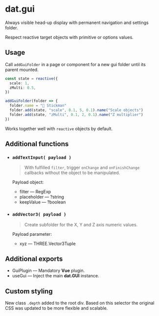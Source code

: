 # dat.gui

Always visible head-up display with permanent navigation and settings folder.

Respect reactive target objects with primitive or options values.

## Usage

Call `addGuiFolder` in a page or component for a new gui folder until its parent mounted.

```ts
const state = reactive({
  scale: 1,
  zMulti: 0.5,
})

addGuiFolder(folder => {
  folder.name = "🤸 Stickman"
  folder.add(state, "scale", 0.1, 5, 0.1).name("Scale objects")
  folder.add(state, "zMulti", 0.1, 2, 0.1).name("Z multiplier")
})
```

Works together well with `reactive` objects by default.

## Additional functions


- ### `addTextInput( payload )`

  > With fulfilled `filter`, trigger `onChange` and `onFinishChange` callbacks without the object to be manipulated.

   Payload object:
   - filter — RegExp
   - placeholder — ?string
   - keepValue — ?boolean

- ### `addVector3( payload )`

  > Create subfolder for the X, Y and Z axis numeric values.

   Payload parameter:
   - xyz — THREE.Vector3Tuple

## Additional exports

- GuiPlugin — Mandatory **Vue** plugin.
- useGui — Inject the main **dat.GUI** instance.

## Custom styling

New class `.depth` added to the root div. Based on this selector the original CSS was updated to be more flexible and scalable.
